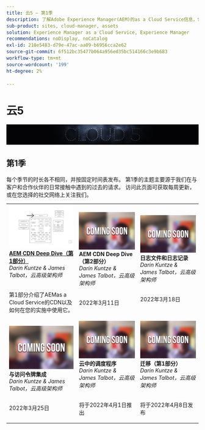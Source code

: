 ```yaml
---
title: 云5 — 第1季
description: 了解Adobe Experience Manager(AEM)的as a Cloud Service信息，包括Adobe自己的专业工程师（负责构建该工具）以及提供该工具的专家服务。
sub-product: sites, cloud-manager, assets
solution: Experience Manager as a Cloud Service, Experience Manager
recommendations: noDisplay, noCatalog
exl-id: 210e5483-d79e-47ac-aa09-b6956cca2e62
source-git-commit: 6f512bc35477b064a956ed35bc514166c3e9b683
workflow-type: tm+mt
source-wordcount: '199'
ht-degree: 2%

---
```


# 云5

![AEM专家系列](./imgs/masthead.png)

## 第1季

每个季节的时长各不相同，并按固定时间表发布。 第1季的主题主要源于我们在与客户和合作伙伴的日常接触中遇到的过去的请求。 访问此页面可获取每周更新，或在您选择的社交网络上关注我们。

<table>
  <tr>
   <td>
      <a href="./cloud5-aem-cdn-part1.md">
      <img alt="AEM CDN第1部分" src="./imgs/001-thumb.png"/>
      </a>
      <div>
         <a href="./cloud5-aem-cdn-part1.md"><strong>AEM CDN Deep Dive（第1部分）</strong></a>         
         <br/><em>Darin Kuntze &amp; James Talbot，云高级架构师</em>
      </div>
      <p>
        <br/>
         第1部分介绍了AEMas a Cloud Service的CDN以及如何在您的实施中使用它。
      </p>
     </td>   
     <td>
      <img alt="AEM CDN第2部分" src="./imgs/coming-soon.png"/>
      <div>
         <strong>AEM CDN Deep Dive（第2部分）</strong>
         <br/><em>Darin Kuntze &amp; James Talbot，云高级架构师</em>
      </div>
      <p>
        <br/>
         2022年3月11日
      </p>
   </td>     
   </td>   
     <td>
      <img alt="日志文件和日志记录" src="./imgs/coming-soon.png"/>
      <div>
         <strong>日志文件和日志记录</strong>
         <br/><em>Darin Kuntze &amp; James Talbot，云高级架构师</em>
      </div>
      <p>
        <br/>
         2022年3月18日
      </p>
   </td> 
  </tr>
  <tr>
   <td>
      <img alt="访问令牌" src="./imgs/coming-soon.png"/>
      <div>
        <strong>与访问令牌集成</strong>        
         <br/><em>Darin Kuntze &amp; James Talbot，云高级架构师</em>
      </div>
      <p>
        <br/>
         2022年3月25日
      </p>
     </td>   
     <td>
      <img alt="云中的 Dispatcher" src="./imgs/coming-soon.png"/>
      <div>
         <strong>云中的调度程序</strong>
         <br/><em>Darin Kuntze &amp; James Talbot，云高级架构师</em>
      </div>
      <p>
        <br/>
         将于2022年4月1日推出
      </p>
   </td>     
   </td>   
     <td>
      <img alt="迁移（第1部分）" src="./imgs/coming-soon.png"/>
      <div>
         <strong>迁移（第1部分）</strong>
         <br/><em>Darin Kuntze &amp; James Talbot，云高级架构师</em>
      </div>
      <p>
        <br/>
         将于2022年4月8日发布
      </p>
   </td> 
  </tr>
</table>
